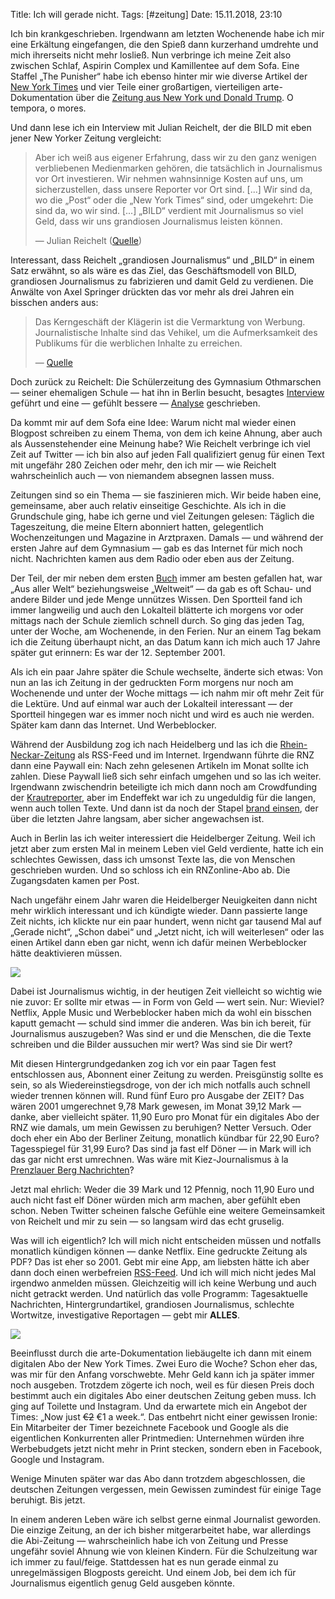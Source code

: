Title: Ich will gerade nicht.
Tags: [#zeitung]
Date: 15.11.2018, 23:10

Ich bin krankgeschrieben. Irgendwann am letzten Wochenende habe ich mir eine Erkältung eingefangen, die den Spieß dann kurzerhand umdrehte und mich ihrerseits nicht mehr losließ. Nun verbringe ich meine Zeit also zwischen Schlaf, Aspirin Complex und Kamillentee auf dem Sofa. Eine Staffel „The Punisher“ habe ich ebenso hinter mir wie diverse Artikel der [New York Times](https://www.nytimes.com) und vier Teile einer großartigen, vierteiligen arte-Dokumentation über die [Zeitung aus New York und Donald Trump](https://www.arte.tv/de/videos/075596-000-A/mission-wahrheit-die-new-york-times-und-donald-trump-1-4/). O tempora, o mores.

Und dann lese ich ein Interview mit Julian Reichelt, der die BILD mit eben jener New Yorker Zeitung vergleicht:

> Aber ich weiß aus eigener Erfahrung, dass wir zu den ganz wenigen verbliebenen Medienmarken gehören, die tatsächlich in Journalismus vor Ort investieren. Wir nehmen wahnsinnige Kosten auf uns, um sicherzustellen, dass unsere Reporter vor Ort sind. [...] Wir sind da, wo die „Post“ oder die „New York Times“ sind, oder umgekehrt: Die sind da, wo wir sind. [...] „BILD“ verdient mit Journalismus so viel Geld, dass wir uns grandiosen Journalismus leisten können.
>
> — Julian Reichelt ([Quelle](https://go-public.jimdofree.com))

Interessant, dass Reichelt „grandiosen Journalismus“ und „BILD“ in einem Satz erwähnt, so als wäre es das Ziel, das Geschäftsmodell von BILD, grandiosen Journalismus zu fabrizieren und damit Geld zu verdienen. Die Anwälte von Axel Springer drückten das vor mehr als drei Jahren ein bisschen anders aus:

> Das Kerngeschäft der Klägerin ist die Vermarktung von Werbung. Journalistische Inhalte sind das Vehikel, um die Aufmerksamkeit des Publikums für die werblichen Inhalte zu erreichen.
>
> — [Quelle](https://www.golem.de/news/adblock-plus-axel-springer-sieht-journalismus-nur-als-vehikel-fuer-werbung-1509-116587.html)

Doch zurück zu Reichelt: Die Schülerzeitung des Gymnasium Othmarschen — seiner ehemaligen Schule — hat ihn in Berlin besucht, besagtes [Interview](https://go-public.jimdofree.com) geführt und eine — gefühlt bessere — [Analyse](https://go-public.jimdofree.com/die-innere-wahrheit-des-julian-reichelt/) geschrieben.

Da kommt mir auf dem Sofa eine Idee: Warum nicht mal wieder einen Blogpost schreiben zu einem Thema, von dem ich keine Ahnung, aber auch als Aussenstehender eine Meinung habe? Wie Reichelt verbringe ich viel Zeit auf Twitter — ich bin also auf jeden Fall qualifiziert genug für einen Text mit ungefähr 280 Zeichen oder mehr, den ich mir — wie Reichelt wahrscheinlich auch — von niemandem absegnen lassen muss.

Zeitungen sind so ein Thema — sie faszinieren mich. Wir beide haben eine, gemeinsame, aber auch relativ einseitige Geschichte. Als ich in die Grundschule ging, habe ich gerne und viel Zeitungen gelesen: Täglich die Tageszeitung, die meine Eltern abonniert hatten, gelegentlich Wochenzeitungen und Magazine in Arztpraxen. Damals — und während der ersten Jahre auf dem Gymnasium — gab es das Internet für mich noch nicht. Nachrichten kamen aus dem Radio oder eben aus der Zeitung.

Der Teil, der mir neben dem ersten [Buch](https://de.wikipedia.org/wiki/Zeitungsbuch) immer am besten gefallen hat, war „Aus aller Welt“ beziehungsweise „Weltweit“ — da gab es oft Schau- und andere Bilder und jede Menge unnützes Wissen. Den Sportteil fand ich immer langweilig und auch den Lokalteil blätterte ich morgens vor oder mittags nach der Schule ziemlich schnell durch. So ging das jeden Tag, unter der Woche, am Wochenende, in den Ferien. Nur an einem Tag bekam ich die Zeitung überhaupt nicht, an das Datum kann ich mich auch 17 Jahre später gut erinnern: Es war der 12. September 2001.

Als ich ein paar Jahre später die Schule wechselte, änderte sich etwas: Von nun an las ich Zeitung in der gedruckten Form morgens nur noch am Wochenende und unter der Woche mittags — ich nahm mir oft mehr Zeit für die Lektüre. Und auf einmal war auch der Lokalteil interessant — der Sportteil hingegen war es immer noch nicht und wird es auch nie werden. Später kam dann das Internet. Und Werbeblocker.

Während der Ausbildung zog ich nach Heidelberg und las ich die [Rhein-Neckar-Zeitung](https://www.rnz.de) als RSS-Feed und im Internet. Irgendwann führte die RNZ dann eine Paywall ein: Nach zehn gelesenen Artikeln im Monat sollte ich zahlen. Diese Paywall ließ sich sehr einfach umgehen und so las ich weiter. Irgendwann zwischendrin beteiligte ich mich dann noch am Crowdfunding der [Krautreporter](https://krautreporter.de), aber im Endeffekt war ich zu ungeduldig für die langen, wenn auch tollen Texte. Und dann ist da noch der Stapel [brand einsen](https://www.brandeins.de), der über die letzten Jahre langsam, aber sicher angewachsen ist.

Auch in Berlin las ich weiter interessiert die Heidelberger Zeitung. Weil ich jetzt aber zum ersten Mal in meinem Leben viel Geld verdiente, hatte ich ein schlechtes Gewissen, dass ich umsonst Texte las, die von Menschen geschrieben wurden. Und so schloss ich ein RNZonline-Abo ab. Die Zugangsdaten kamen per Post. 

Nach ungefähr einem Jahr waren die Heidelberger Neuigkeiten dann nicht mehr wirklich interessant und ich kündigte wieder. Dann passierte lange Zeit nichts, ich klickte nur ein paar hundert, wenn nicht gar tausend Mal auf „Gerade nicht“, „Schon dabei“ und „Jetzt nicht, ich will weiterlesen“ oder las einen Artikel dann eben gar nicht, wenn ich dafür meinen Werbeblocker hätte deaktivieren müssen.

![](Gerade_nicht.jpeg)

Dabei ist Journalismus wichtig, in der heutigen Zeit vielleicht so wichtig wie nie zuvor: Er sollte mir etwas — in Form von Geld — wert sein. Nur: Wieviel? Netflix, Apple Music und Werbeblocker haben mich da wohl ein bisschen kaputt gemacht — schuld sind immer die anderen. Was bin ich bereit, für Journalismus auszugeben? Was sind er und die Menschen, die die Texte schreiben und die Bilder aussuchen mir wert? Was sind sie Dir wert?

Mit diesen Hintergrundgedanken zog ich vor ein paar Tagen fest entschlossen aus, Abonnent einer Zeitung zu werden. Preisgünstig sollte es sein, so als Wiedereinstiegsdroge, von der ich mich notfalls auch schnell wieder trennen können will. Rund fünf Euro pro Ausgabe der ZEIT? Das wären 2001 umgerechnet 9,78 Mark gewesen, im Monat 39,12 Mark — danke, aber vielleicht später. 11,90 Euro pro Monat für ein digitales Abo der RNZ wie damals, um mein Gewissen zu beruhigen? Netter Versuch. Oder doch eher ein Abo der Berliner Zeitung, monatlich kündbar für 22,90 Euro? Tagesspiegel für 31,99 Euro? Das sind ja fast elf Döner — in Mark will ich das gar nicht erst umrechnen. Was wäre mit Kiez-Journalismus à la [Prenzlauer Berg Nachrichten](https://www.prenzlauerberg-nachrichten.de)?

Jetzt mal ehrlich: Weder die 39 Mark und 12 Pfennig, noch 11,90 Euro und auch nicht fast elf Döner würden mich arm machen, aber gefühlt eben schon. Neben Twitter scheinen falsche Gefühle eine weitere Gemeinsamkeit von Reichelt und mir zu sein — so langsam wird das echt gruselig.

Was will ich eigentlich? Ich will mich nicht entscheiden müssen und notfalls monatlich kündigen können — danke Netflix. Eine gedruckte Zeitung als PDF? Das ist eher so 2001. Gebt mir eine App, am liebsten hätte ich aber dann doch einen werbefreien [RSS-Feed](https://de.wikipedia.org/wiki/RSS_(Web-Feed)). Und ich will mich nicht jedes Mal irgendwo anmelden müssen. Gleichzeitig will ich keine Werbung und auch nicht getrackt werden. Und natürlich das volle Programm: Tagesaktuelle Nachrichten, Hintergrundartikel, grandiosen Journalismus, schlechte Wortwitze, investigative Reportagen — gebt mir **ALLES**.

![](NYT_Instagram.jpeg)

Beeinflusst durch die arte-Dokumentation liebäugelte ich dann mit einem digitalen Abo der New York Times. Zwei Euro die Woche? Schon eher das, was mir für den Anfang vorschwebte. Mehr Geld kann ich ja später immer noch ausgeben. Trotzdem zögerte ich noch, weil es für diesen Preis doch bestimmt auch ein digitales Abo einer deutschen Zeitung geben muss. Ich ging auf Toilette und Instagram. Und da erwartete mich ein Angebot der Times: „Now just <del>€2</del> €1 a week.“. Das entbehrt nicht einer gewissen Ironie: Ein Mitarbeiter der Timer bezeichnete Facebook und Google als die eigentlichen Konkurrenten aller Printmedien: Unternehmen würden ihre Werbebudgets jetzt nicht mehr in Print stecken, sondern eben in Facebook, Google und Instagram.

Wenige Minuten später war das Abo dann trotzdem abgeschlossen, die deutschen Zeitungen vergessen, mein Gewissen zumindest für einige Tage beruhigt. Bis jetzt.

In einem anderen Leben wäre ich selbst gerne einmal Journalist geworden. Die einzige Zeitung, an der ich bisher mitgerarbeitet habe, war allerdings die Abi-Zeitung — wahrscheinlich habe ich von Zeitung und Presse ungefähr soviel Ahnung wie von kleinen Kindern. Für die Schulzeitung war ich immer zu faul/feige. Stattdessen hat es nun gerade einmal zu unregelmässigen Blogposts gereicht. Und einem Job, bei dem ich für Journalismus eigentlich genug Geld ausgeben könnte.
